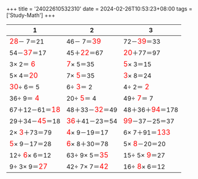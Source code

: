 +++ 
title = '24022610532310' 
date = 2024-02-26T10:53:23+08:00 
tags = ['Study-Math'] 
+++ 

1 | 2 | 3 
-- | -- | -- 
<font color=red size=4>28</font>－ 7＝21 | 46－ 7＝<font color=red size=4>39</font> | 72－<font color=red size=4>39</font>＝33 
54－<font color=red size=4>37</font>＝17 | 45＋<font color=red size=4>22</font>＝67 | <font color=red size=4>20</font>＋77＝97 
 3× 2＝<font color=red size=4> 6</font> | <font color=red size=4> 7</font>× 5＝35 | <font color=red size=4> 5</font>× 3＝15 
 5× 4＝<font color=red size=4>20</font> |  7×<font color=red size=4> 5</font>＝35 | <font color=red size=4> 3</font>× 8＝24 
<font color=red size=4>30</font>÷ 6＝ 5 |  6÷<font color=red size=4> 3</font>＝ 2 |  4÷ 2＝<font color=red size=4> 2</font> 
36÷ 9＝<font color=red size=4> 4</font> | 20÷<font color=red size=4> 5</font>＝ 4 | 49÷<font color=red size=4> 7</font>＝ 7 
67＋12－61＝<font color=red size=4>18</font> | 48＋33－<font color=red size=4>32</font>＝49 | 48＋36＋<font color=red size=4>94</font>＝178 
29＋34－<font color=red size=4>45</font>＝18 | <font color=red size=4>36</font>＋41－23＝54 | <font color=red size=4>99</font>－37－25＝37 
 2×<font color=red size=4> 3</font>＋73＝79 | <font color=red size=4> 4</font>× 9－19＝17 |  6× 7＋91＝<font color=red size=4>133</font> 
<font color=red size=4> 5</font>× 9－17＝28 | <font color=red size=4> 6</font>× 8＋30＝78 |  5×<font color=red size=4> 8</font>－20＝20 
12÷<font color=red size=4> 6</font>× 6＝12 | 63÷ 9× 5＝<font color=red size=4>35</font> | 15÷ 5×<font color=red size=4> 9</font>＝27 
 9÷ 3× 9＝<font color=red size=4>27</font> | 42÷ 7× 7＝<font color=red size=4>42</font> | 16÷<font color=red size=4> 8</font>× 6＝12 

